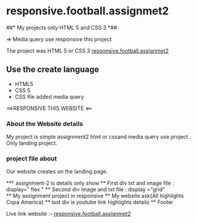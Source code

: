 # responsive.football.assignmet2

##* My projects only HTML 5 and CSS 3 *##

=> Media query use responsive this project 

The project was HTML 5 or CSS 3 [responsive.football.assignmet2](https://responsive-football-assingment2.netlify.app/)

## Use the create language
* HTML5
* CSS 5
* CSS file added media query

==>RESPONSIVE THIS WEBSITE <==

### About the Website details
My project is simple assignment2 html or cssand media query use  project . Only landing project.

### project file about
Our website creates on the landing page. 

*** assignment-2 is details only show
** First div txt and image file : display=" flex " 
** Second div image and txt file : display ="grid"  
** My assignment project in responsive 
** My website ask{All highlights Copa America} 
** last div is youtube link highlights details
** Footer

Live link website :- [responsive.football.assignmet2](https://responsive-football-assingment2.netlify.app/)
